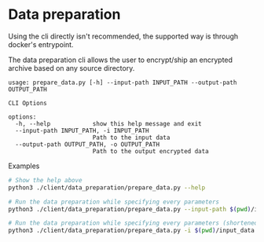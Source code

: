 # Data preparation

Using the cli directly isn't recommended, the supported way is through docker's entrypoint.

The data preparation cli allows the user to encrypt/ship an encrypted archive based on any source directory. 

```
usage: prepare_data.py [-h] --input-path INPUT_PATH --output-path OUTPUT_PATH

CLI Options

options:
  -h, --help            show this help message and exit
  --input-path INPUT_PATH, -i INPUT_PATH
                        Path to the input data
  --output-path OUTPUT_PATH, -o OUTPUT_PATH
                        Path to the output encrypted data
```

Examples

```bash
# Show the help above
python3 ./client/data_preparation/prepare_data.py --help

# Run the data preparation while specifying every parameters
python3 ./client/data_preparation/prepare_data.py --input-path $(pwd)/input_data --output-path $(pwd) 

# Run the data preparation while specifying every parameters (shortened version)
python3 ./client/data_preparation/prepare_data.py -i $(pwd)/input_data -o $(pwd) 
```
